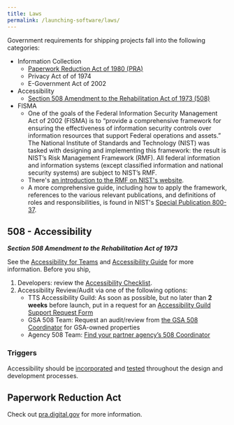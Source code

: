 ```yaml
---
title: Laws
permalink: /launching-software/laws/
---
```


Government requirements for shipping projects fall into the following categories:

- Information Collection
  - [Paperwork Reduction Act of 1980 (PRA)](#paperwork-reduction-act)
  - Privacy Act of of 1974
  - E-Government Act of 2002
- Accessibility
  - [Section 508 Amendment to the Rehabilitation Act of 1973 (508)](#508---accessibility)
- FISMA
  - One of the goals of the Federal Information Security Management Act of 2002 (FISMA) is to “provide a comprehensive framework for ensuring the effectiveness of information security controls over information resources that support Federal operations and assets.” The National Institute of Standards and Technology (NIST) was tasked with designing and implementing this framework: the result is NIST’s Risk Management Framework (RMF). All federal information and information systems (except classified information and national security systems) are subject to NIST’s RMF.
  - There's [an introduction to the RMF on NIST's website](http://csrc.nist.gov/groups/SMA/fisma/framework.html).
  - A more comprehensive guide, including how to apply the framework, references to the various relevant publications, and definitions of roles and responsibilities, is found in NIST's [Special Publication 800-37](http://nvlpubs.nist.gov/nistpubs/SpecialPublications/NIST.SP.800-37r1.pdf).

## 508 - Accessibility

**_Section 508 Amendment to the Rehabilitation Act of 1973_**

See the [Accessibility for Teams](https://accessibility.digital.gov/) and [Accessibility Guide](https://accessibility.18f.gov/) for more information. Before you ship,

1. Developers: review the [Accessibility Checklist](https://accessibility.18f.gov/checklist/).
2. Accessibility Review/Audit via one of the following options:
   - TTS Accessibility Guild: As soon as possible, but no later than **2 weeks** before launch, put in a request for an [Accessibility Guild Support Request Form](https://docs.google.com/forms/d/e/1FAIpQLSc_6PJoF7_uemOfc1yojzq5USL3HwpghxytxE2ym59tdmslmw/viewform)
   - GSA 508 Team: Request an audit/review from [the GSA 508 Coordinator](https://www.section508.gov/tools/coordinator-listing#usgsa) for GSA-owned properties
   - Agency 508 Team: [Find your partner agency’s 508 Coordinator](https://www.section508.gov/tools/coordinator-listing)

### Triggers

Accessibility should be [incorporated](https://accessibility.digital.gov/) and [tested](https://accessibility.18f.gov/tools/) throughout the design and development processes.

## Paperwork Reduction Act

Check out [pra.digital.gov](https://pra.digital.gov/) for more information.
